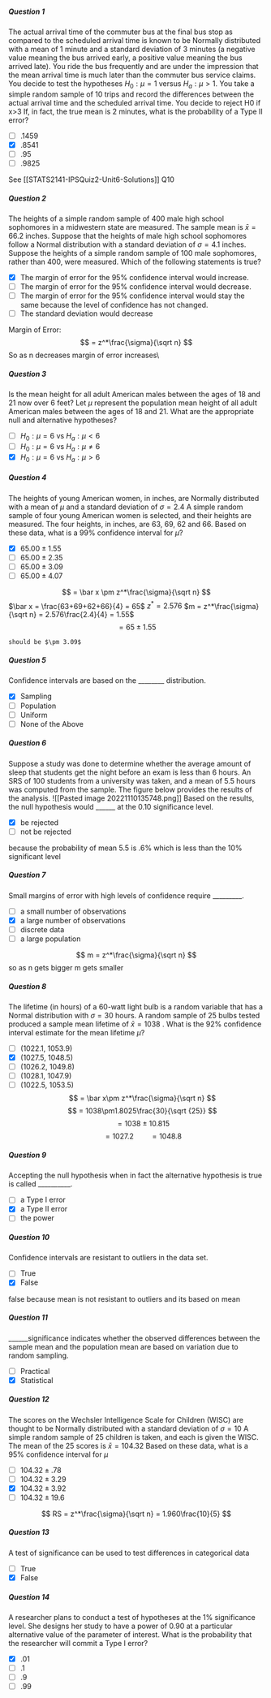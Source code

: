 ##### Question 1
The actual arrival time of the commuter bus at the final bus stop as compared to the scheduled arrival time is known to be Normally distributed with a mean of 1 minute and a standard deviation of 3 minutes (a negative value meaning the bus arrived early, a positive value meaning the bus arrived late). You ride the bus frequently and are under the impression that the mean arrival time is much later than the commuter bus service claims. You decide to test the hypotheses $H_0: \mu = 1$ versus $H_a:\mu > 1$. You take a simple random sample of 10 trips and record the differences between the actual arrival time and the scheduled arrival time. You decide to reject H0 if x>3 If, in fact, the true mean is 2 minutes, what is the probability of a Type II error?
- [ ] .1459
- [x] .8541
- [ ] .95
- [ ] .9825

See [[STATS2141-IPSQuiz2-Unit6-Solutions]] Q10

##### Question 2
The heights of a simple random sample of 400 male high school sophomores in a midwestern state are measured. The sample mean is $\bar x = 66.2$ inches. Suppose that the heights of male high school sophomores follow a Normal distribution with a standard deviation of $\sigma = 4.1$ inches. Suppose the heights of a simple random sample of 100 male sophomores, rather than 400, were measured. Which of the following statements is true?
- [x] The margin of error for the 95% confidence interval would increase.
- [ ] The margin of error for the 95% confidence interval would decrease.
- [ ] The margin of error for the 95% confidence interval would stay the same because the level of confidence has not changed.
- [ ] The standard deviation would decrease

Margin of Error:
$$ = z^*\frac{\sigma}{\sqrt n} $$
So as n decreases margin of error increases\

##### Question 3
Is the mean height for all adult American males between the ages of 18 and 21 now over 6 feet? Let $\mu$ represent the population mean height of all adult American males between the ages of 18 and 21. What are the appropriate null and alternative hypotheses?
- [ ] $H_0:\mu=6$ vs $H_a:\mu<6$
- [ ] $H_0:\mu=6$ vs $H_a:\mu\neq6$
- [x] $H_0:\mu=6$ vs $H_a:\mu>6$

##### Question 4
The heights of young American women, in inches, are Normally distributed with a mean of $\mu$ and a standard deviation of $\sigma = 2.4$ A simple random sample of four young American women is selected, and their heights are measured. The four heights, in inches, are 63, 69, 62 and 66. Based on these data, what is a 99% confidence interval for $\mu$?
- [x] $65.00 \pm 1.55$
- [ ] $65.00 \pm 2.35$
- [ ] $65.00 \pm 3.09$
- [ ] $65.00 \pm4.07$

$$ = \bar x \pm z^*\frac{\sigma}{\sqrt n} $$
$\bar x = \frac{63+69+62+66}{4} = 65$
$z^* = 2.576$
$m = z^*\frac{\sigma}{\sqrt n} = 2.576\frac{2.4}{4} = 1.55$
$$ = 65\pm 1.55 $$
```ad-failure
should be $\pm 3.09$
```
##### Question 5
Confidence intervals are based on the \_\_\_\_\_\_\_\_ distribution.
- [x] Sampling
- [ ] Population
- [ ] Uniform
- [ ] None of the Above

##### Question 6
Suppose a study was done to determine whether the average amount of sleep that students get the night before an exam is less than 6 hours. An SRS of 100 students from a university was taken, and a mean of 5.5 hours was computed from the sample. The figure below provides the results of the analysis.
![[Pasted image 20221110135748.png]]
Based on the results, the null hypothesis would \_\_\_\_\_\_ at the 0.10 significance level.
- [x] be rejected
- [ ] not be rejected

because the probability of mean 5.5 is .6% which is less than the 10% significant level

##### Question 7
Small margins of error with high levels of confidence require \_\_\_\_\_\_\_\_\_.
- [ ] a small number of observations
- [x] a large number of observations
- [ ] discrete data
- [ ] a large population

$$ m = z^*\frac{\sigma}{\sqrt n} $$
so as n gets bigger m gets smaller

##### Question 8
The lifetime (in hours) of a 60-watt light bulb is a random variable that has a Normal distribution with $\sigma = 30$ hours. A random sample of 25 bulbs tested produced a sample mean lifetime of $\bar x = 1038$ . What is the 92% confidence interval estimate for the mean lifetime $\mu$?
- [ ] (1022.1, 1053.9)
- [x] (1027.5, 1048.5)
- [ ] (1026.2, 1049.8)
- [ ] (1028.1, 1047.9)
- [ ] (1022.5, 1053.5)
$$ = \bar x\pm z^*\frac{\sigma}{\sqrt n} $$
$$ = 1038\pm1.8025\frac{30}{\sqrt {25}} $$
$$ = 1038\pm10.815 $$
$$ = 1027.2\qquad =1048.8 $$
##### Question 9
Accepting the null hypothesis when in fact the alternative hypothesis is true is called \_\_\_\_\_\_\_\_\_\_.
- [ ] a Type I error
- [x] a Type II error
- [ ] the power

##### Question 10
Confidence intervals are resistant to outliers in the data set.
- [ ] True
- [x] False

false because mean is not resistant to outliers and its based on mean

##### Question 11
\_\_\_\_\_\_significance indicates whether the observed differences between the sample mean and the population mean are based on variation due to random sampling.
- [ ] Practical
- [x] Statistical

##### Question 12
The scores on the Wechsler Intelligence Scale for Children (WISC) are thought to be Normally distributed with a standard deviation of $\sigma = 10$ A simple random sample of 25 children is taken, and each is given the WISC. The mean of the 25 scores is $\bar x = 104.32$ Based on these data, what is a 95% confidence interval for $\mu$
- [ ] $104.32\pm.78$
- [ ] $104.32\pm3.29$
- [x] $104.32\pm3.92$
- [ ] $104.32\pm19.6$

$$ RS = z^*\frac{\sigma}{\sqrt n} = 1.960\frac{10}{5} $$
##### Question 13
A test of significance can be used to test differences in categorical data
- [ ] True
- [x] False

##### Question 14
A researcher plans to conduct a test of hypotheses at the 1% significance level. She designs her study to have a power of 0.90 at a particular alternative value of the parameter of interest. What is the probability that the researcher will commit a Type I error?
- [x] .01
- [ ] .1
- [ ] .9
- [ ] .99